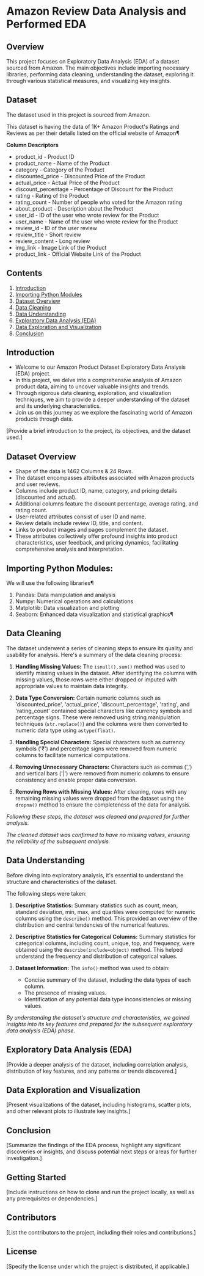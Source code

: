 # Amazon Review Data Analysis and Performed EDA

## Overview
This project focuses on Exploratory Data Analysis (EDA) of a dataset sourced from Amazon. The main objectives include importing necessary libraries, performing data cleaning, understanding the dataset, exploring it through various statistical measures, and visualizing key insights.

## Dataset
The dataset used in this project is sourced from Amazon.

This dataset is having the data of 1K+ Amazon Product's Ratings and Reviews as per their details listed on the official website of Amazon¶

**Column Descriptors**
* product_id - Product ID
* product_name - Name of the Product
* category - Category of the Product
* discounted_price - Discounted Price of the Product
* actual_price - Actual Price of the Product
* discount_percentage - Percentage of Discount for the Product
* rating - Rating of the Product
* rating_count - Number of people who voted for the Amazon rating
* about_product - Description about the Product
* user_id - ID of the user who wrote review for the Product
* user_name - Name of the user who wrote review for the Product
* review_id - ID of the user review
* review_title - Short review
* review_content - Long review
* img_link - Image Link of the Product
* product_link - Official Website Link of the Product


## Contents
1. [Introduction](#introduction)
2. [Importing Python Modules](#importing-python-modules)
3. [Dataset Overview](#dataset-overview)
4. [Data Cleaning](#data-cleaning)
5. [Data Understanding](#data-understanding)
6. [Exploratory Data Analysis (EDA)](#exploratory-data-analysis-eda)
7. [Data Exploration and Visualization](#data-exploration-and-visualization)
8. [Conclusion](#conclusion)

## Introduction

- Welcome to our Amazon Product Dataset Exploratory Data Analysis (EDA) project.
- In this project, we delve into a comprehensive analysis of Amazon product data, aiming to uncover valuable insights and trends.
- Through rigorous data cleaning, exploration, and visualization techniques, we aim to provide a deeper understanding of the dataset and its underlying characteristics.
- Join us on this journey as we explore the fascinating world of Amazon products through data.


[Provide a brief introduction to the project, its objectives, and the dataset used.]

## Dataset Overview

* Shape of the data is 1462 Columns & 24 Rows.
* The dataset encompasses attributes associated with Amazon products and user reviews.
* Columns include product ID, name, category, and pricing details (discounted and actual).
* Additional columns feature the discount percentage, average rating, and rating count.
* User-related attributes consist of user ID and name.
* Review details include review ID, title, and content.
* Links to product images and pages complement the dataset.
* These attributes collectively offer profound insights into product characteristics, user feedback, and pricing dynamics, facilitating comprehensive analysis and interpretation.

## Importing Python Modules:
We will use the following libraries¶
1. Pandas: Data manipulation and analysis
2. Numpy: Numerical operations and calculations
3. Matplotlib: Data visualization and plotting
4. Seaborn: Enhanced data visualization and statistical graphics¶

## Data Cleaning  

The dataset underwent a series of cleaning steps to ensure its quality and usability for analysis. Here's a summary of the data cleaning process:

1. **Handling Missing Values:**
   The `isnull().sum()` method was used to identify missing values in the dataset. After identifying the columns with missing values, those rows were either dropped or imputed with appropriate values to maintain data integrity.

2. **Data Type Conversion:**
   Certain numeric columns such as 'discounted_price', 'actual_price', 'discount_percentage', 'rating', and 'rating_count' contained special characters like currency symbols and percentage signs. These were removed using string manipulation techniques (`str.replace()`) and the columns were then converted to numeric data type using `astype(float)`.

3. **Handling Special Characters:**
   Special characters such as currency symbols ('₹') and percentage signs were removed from numeric columns to facilitate numerical computations.

4. **Removing Unnecessary Characters:**
   Characters such as commas (',') and vertical bars ('|') were removed from numeric columns to ensure consistency and enable proper data conversion.

5. **Removing Rows with Missing Values:**
   After cleaning, rows with any remaining missing values were dropped from the dataset using the `dropna()` method to ensure the completeness of the data for analysis.

*Following these steps, the dataset was cleaned and prepared for further analysis.*

*The cleaned dataset was confirmed to have no missing values, ensuring the reliability of the subsequent analysis.*


## Data Understanding

Before diving into exploratory analysis, it's essential to understand the structure and characteristics of the dataset. 

The following steps were taken:

1. **Descriptive Statistics:**
   Summary statistics such as count, mean, standard deviation, min, max, and quartiles were computed for numeric columns using the `describe()` method. This provided an overview of the distribution and central tendencies of the numerical features.

2. **Descriptive Statistics for Categorical Columns:**
   Summary statistics for categorical columns, including count, unique, top, and frequency, were obtained using the `describe(include=object)` method. This helped understand the frequency and distribution of categorical values.

3. **Dataset Information:**
   The `info()` method was used to obtain:
   * Concise summary of the dataset, including the data types of each column. 
   * The presence of missing values. 
   * Identification of any potential data type inconsistencies or missing values.

*By understanding the dataset's structure and characteristics, we gained insights into its key features and prepared for the subsequent exploratory data analysis (EDA) phase.*


## Exploratory Data Analysis (EDA)
[Provide a deeper analysis of the dataset, including correlation analysis, distribution of key features, and any patterns or trends discovered.]

## Data Exploration and Visualization

[Present visualizations of the dataset, including histograms, scatter plots, and other relevant plots to illustrate key insights.]

## Conclusion
[Summarize the findings of the EDA process, highlight any significant discoveries or insights, and discuss potential next steps or areas for further investigation.]

## Getting Started
[Include instructions on how to clone and run the project locally, as well as any prerequisites or dependencies.]

## Contributors
[List the contributors to the project, including their roles and contributions.]

## License
[Specify the license under which the project is distributed, if applicable.]


